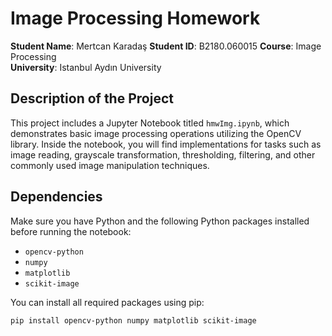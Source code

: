 # Image Processing Homework

**Student Name**: Mertcan Karadaş
**Student ID**: B2180.060015
**Course**: Image Processing  
**University**: Istanbul Aydın University

## Description of the Project

This project includes a Jupyter Notebook titled `hmwImg.ipynb`, which demonstrates basic image processing operations utilizing the OpenCV library. Inside the notebook, you will find implementations for tasks such as image reading, grayscale transformation, thresholding, filtering, and other commonly used image manipulation techniques.

## Dependencies

Make sure you have Python and the following Python packages installed before running the notebook:

- `opencv-python`
- `numpy`
- `matplotlib`
- `scikit-image`

You can install all required packages using pip:

```bash
pip install opencv-python numpy matplotlib scikit-image
